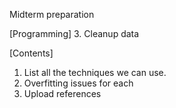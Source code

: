 Midterm preparation

[Programming]
3. Cleanup data

[Contents]
1. List all the techniques we can use.
2. Overfitting issues for each 
3. Upload references
